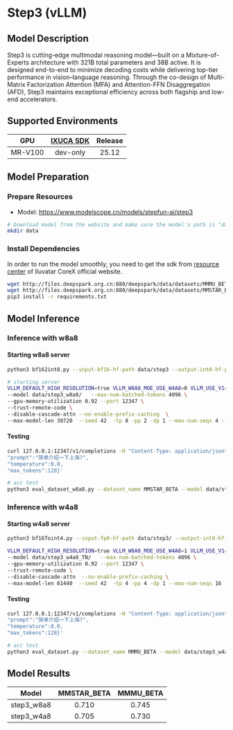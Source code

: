 # Step3 (vLLM)

## Model Description

Step3 is cutting-edge multimodal reasoning model—built on a Mixture-of-Experts architecture with 321B total parameters and 38B active. It is designed end-to-end to minimize decoding costs while delivering top-tier performance in vision–language reasoning. Through the co-design of Multi-Matrix Factorization Attention (MFA) and Attention-FFN Disaggregation (AFD), Step3 maintains exceptional efficiency across both flagship and low-end accelerators.

## Supported Environments

| GPU    | [IXUCA SDK](https://gitee.com/deep-spark/deepspark#%E5%A4%A9%E6%95%B0%E6%99%BA%E7%AE%97%E8%BD%AF%E4%BB%B6%E6%A0%88-ixuca) | Release |
| :----: | :----: | :----: |
| MR-V100 | dev-only | 25.12 |

## Model Preparation

### Prepare Resources

- Model: <https://www.modelscope.cn/models/stepfun-ai/step3>

```bash
# Download model from the website and make sure the model's path is "data/step3"
mkdir data
```

### Install Dependencies

In order to run the model smoothly, you need to get the sdk from [resource center](https://support.iluvatar.com/#/ProductLine?id=2) of Iluvatar CoreX official website.

```bash
wget http://files.deepspark.org.cn:880/deepspark/data/datasets/MMMU_BETA.json
wget http://files.deepspark.org.cn:880/deepspark/data/datasets/MMSTAR_BETA.json
pip3 install -r requirements.txt
```

## Model Inference

### Inference with w8a8
#### Starting w8a8 server
```bash
python3 bf162int8.py --input-bf16-hf-path data/step3 --output-int8-hf-path data/step3_w8a8/

# starting server
VLLM_DEFAULT_HIGH_RESOLUTION=true VLLM_W8A8_MOE_USE_W4A8=0 VLLM_USE_V1=1 python3 -m vllm.entrypoints.openai.api_server \
--model data/step3_w8a8/   --max-num-batched-tokens 4096 \
--gpu-memory-utilization 0.92 --port 12347 \
--trust-remote-code \
--disable-cascade-attn --no-enable-prefix-caching  \
--max-model-len 30720  --seed 42  -tp 8 -pp 2 -dp 1 --max-num-seqs 4 --limit-mm-per-prompt image=5
```
#### Testing
```bash
curl 127.0.0.1:12347/v1/completions -H "Content-Type: application/json" -d '{"model":"data/step3_w8a8/",
"prompt":"简单介绍一下上海?",
"temperature":0.0,
"max_tokens":128}'

# acc test
python3 eval_dataset_w8a8.py --dataset_name MMSTAR_BETA --model data/step3_w8a8/  --ip 127.0.0.1 --port 12347 --num_workers 4 
```

### Inference with w4a8
#### Starting w4a8 server
```bash
python3 bf16Toint4.py --input-fp8-hf-path data/step3/ --output-int8-hf-path data/step3_w4a8_TN/ --group-size -1 --format TN --version 2 

VLLM_DEFAULT_HIGH_RESOLUTION=true VLLM_W8A8_MOE_USE_W4A8=1 VLLM_USE_V1=1 python3 -m vllm.entrypoints.openai.api_server \
--model data/step3_w4a8_TN/   --max-num-batched-tokens 4096 \
--gpu-memory-utilization 0.92 --port 12347 \
--trust-remote-code \
--disable-cascade-attn  --no-enable-prefix-caching \
--max-model-len 61440  --seed 42  -tp 4 -pp 4 -dp 1 --max-num-seqs 16 --limit-mm-per-prompt image=5
```

#### Testing
```bash
curl 127.0.0.1:12347/v1/completions -H "Content-Type: application/json" -d '{"model":"data/step3_w4a8_TN/",
"prompt":"简单介绍一下上海?",
"temperature":0.0,
"max_tokens":128}'

# acc test
python3 eval_dataset.py --dataset_name MMMU_BETA --model data/step3_w4a8_TN/  --ip 127.0.0.1 --port 12347 --num_workers 16
```

## Model Results
|Model|MMSTAR_BETA|MMMU_BETA|
|:---:|:---:|:---:|
|step3_w8a8|0.710|0.745|
|step3_w4a8|0.705|0.730|
